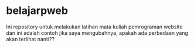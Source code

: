 # belajarpweb
Ini repository untuk melakukan latihan mata kuliah pemrograman website
dan ini adalah contoh jika saya mengubahnya, apakah ada perbedaan yang akan terlihat nanti??
